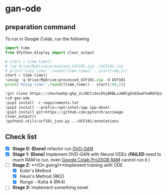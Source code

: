 # gan-ode
## preparation command
To run in Google Colab, run the following
```python
import time
from IPython.display import clear_output

# start = time.time()
# !cp drive/MyDrive/processed_UCF101.zip ./UCF101.zip
# print('Copy time:',round((time.time() - start)/60,2))
start = time.time()
!unzip -q drive/MyDrive/processed_UCF101.zip -d UCF101
print('Unzip time:',round((time.time() - start)/60,2))

!git clone https://chechaohp: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@github.com/chechaohp/gan-ode.git
%cd gan-ode
!pip3 install -r requirements.txt
!pip3 install --prefix=/opt/intel/ipp ipp-devel
!pip3 install git+https://github.com/pytorch/accimage
clear_output()
!python3 utils/ucf101_json.py ../UCF101/annotations
```

## Check list
- [x] **Stage 0:** **(Done)** refactor  run [DVD-GAN](https://github.com/Harrypotterrrr/DVD-GAN)
- [x] **Stage 1:** **(Done)** Implement DVD-GAN with Neural ODEs (**_FAILED_** need to much RAM to run, even [Google Colab Pro25GB RAM](https://colab.research.google.com/drive/1x_XYFomv3FWYj-LN7vO3uVaa8m6GOAIO?usp=sharing) cannot run it )
- [ ] **Stage 2:** **(On going)**Implement training with ODE
    - [x] Euler's Method
    - [x] Heun's Method (RK2)
    - [x] Runge - Kutta 4 (RK4)
- [ ] **Stage 3:** Implement something novel